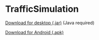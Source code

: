 TrafficSimulation
=================

[Download for desktop (.jar)](https://github.com/ThomasdenH/TrafficSimulation/blob/master/Runnable%20files/desktop.jar?raw=true) (Java required)

[Download for Android (.apk)](https://github.com/ThomasdenH/TrafficSimulation/blob/master/Runnable%20files/android.apk?raw=true)
